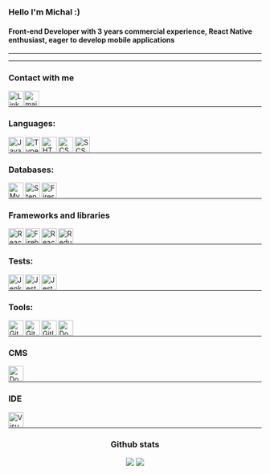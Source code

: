 ### Hello I'm Michal :)

#### Front-end Developer with 3 years commercial experience, React Native enthusiast, eager to develop mobile applications

---

---

### Contact with me

[<img align="left" style="margin-right: 0.25%" alt="LinkedIn" width="30px" src="https://cdn-icons-png.flaticon.com/512/174/174857.png" />][linkedin]
[<img align="left" style="margin-right: 0.25%" alt="mail" width="30px" src="https://img.icons8.com/fluency/344/apple-mail.png" />][mail]

<br />

---

### Languages:

<img align="left" alt="JavaScript" width="30px" src="https://cdn.simpleicons.org/javascript" />
<img align="left" alt="TypeScript" width="30px" src="https://cdn.simpleicons.org/typescript" />
<img align="left" alt="HTML5" width="30px" src="https://cdn.simpleicons.org/html5" />
<img align="left" alt="CSS3" width="30px" src="https://cdn.simpleicons.org/css3" />
<img align="left" alt="SCSS" width="30px" src="https://cdn.simpleicons.org/sass" />

<br />

---

### Databases:

<img align="left" alt="MySql" width="30px" src="https://cdn.simpleicons.org/mysql" />
<img align="left" alt="Stepzen" width="30px" src="https://avatars.githubusercontent.com/u/59582882?s=280&v=4" />
<img align="left" alt="Firestore" width="30px" src="https://cdn.simpleicons.org/firebase" />

<br />

---

### Frameworks and libraries

<img align="left" alt="React Native" width="30px" src="https://cdn.worldvectorlogo.com/logos/react-native-1.svg" />
<img align="left" alt="Firebase" width="30px" src="https://cdn.simpleicons.org/firebase" />
<img align="left" alt="React" width="30px" src="https://cdn.simpleicons.org/react" />
<img align="left" alt="Redux" width="30px" src="https://cdn.simpleicons.org/redux" />

<br/>

---

### Tests:

<img align="left" alt="Jenkins" width="30px" src="https://cdn.simpleicons.org/jenkins" />
<img align="left" alt="Jest" width="30px" src="https://cdn.simpleicons.org/jest" />
<img align="left" alt="Jest" width="30px" src="https://cdn.simpleicons.org/testinglibrary" />

<br/>

---

### Tools:

<img align="left" alt="Git" width="30px" src="https://cdn.simpleicons.org/git" />
<img align="left" alt="GitHub" width="30px" src="https://cdn.simpleicons.org/github" />
<img align="left" alt="Gitlab" width="30px" src="https://cdn.simpleicons.org/gitlab" />
<img align="left" alt="Docker" width="30px" src="https://cdn.simpleicons.org/docker" />

<br />

---

### CMS

<img align="left" alt="Docker" width="30px" src="https://cdn.simpleicons.org/wordpress" />

<br />

---

### IDE

<img align="left" alt="Visual Studio Code" width="30px" src="https://cdn.simpleicons.org/visualstudio" />

<br />

---

<h3 align="center">Github stats</h3>

<p align="center">
    <img src="https://github-readme-stats.vercel.app/api/top-langs/?username=michalnatkanski&theme=dark" /> 
  <img src="https://github-readme-stats.vercel.app/api?username=michalnatkanski&theme=dark&show_icons=true" />
</p>
<br />

[linkedin]: https://www.linkedin.com/in/natka%C5%84ski/
[mail]: mailto:m.natkanski0@gmail.com
